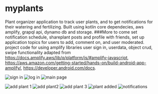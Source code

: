 # myplants
Plant organizer application to track user plants, and to get notifications for their watering and fertilizing. Built using kotlin core dependecies, aws amplify, grapql api, dynamo db and storage. 
###More to come
set notification schedule, shareplant posts and profile with friends, set up application topics for users to add, comment on, and user moderated. 
project code for using amplify libraries user sign in, userdata, object crud, swipe functionality adapted from https://docs.amplify.aws/lib/q/platform/js/#amplify-javascript, https://aws.amazon.com/getting-started/hands-on/build-android-app-amplify/, https://developer.android.com/docs. 

    
![sign in](https://user-images.githubusercontent.com/86215539/188517087-0a4cf5d4-299e-4ac7-a7fe-4fd3f8e68cec.png)
![log in](https://user-images.githubusercontent.com/86215539/188517100-9a97315b-8e3b-4f9e-90c7-f752fcc976ad.png)
![main page](https://user-images.githubusercontent.com/86215539/188517104-7457f0fb-b2be-4429-9cd8-b9e518f0e7fe.png)

![add plant 1](https://user-images.githubusercontent.com/86215539/188516959-d84d5126-7698-4490-ae0a-930bcd4e2796.png)
![add plant2](https://user-images.githubusercontent.com/86215539/188517019-b238166e-aa60-4a51-a76a-4edafa35a5ac.png)
![add plant 3](https://user-images.githubusercontent.com/86215539/188517070-1b2f8e5f-cbaf-4037-bc99-b82c446ab0fd.png)
![plant added](https://user-images.githubusercontent.com/86215539/188517154-50289403-eda6-4d40-8356-24e254dd6606.png)
![notifications](https://user-images.githubusercontent.com/86215539/188517169-cc4151dc-2e19-4e89-8b80-7e7a8bebd37e.png)
